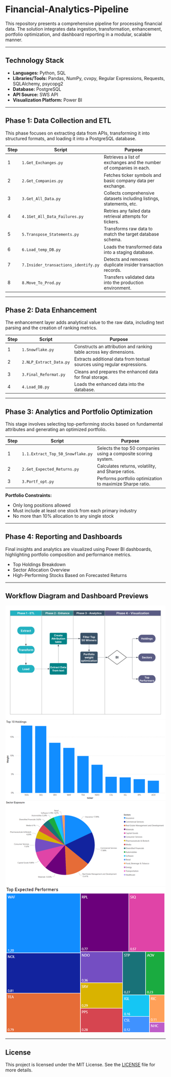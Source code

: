 # Financial-Analytics-Pipeline

This repository presents a comprehensive pipeline for processing financial data. The solution integrates data ingestion, transformation, enhancement, portfolio optimization, and dashboard reporting in a modular, scalable manner.

---

## Technology Stack

* **Languages:** Python, SQL
* **Libraries/Tools:** Pandas, NumPy, cvxpy, Regular Expressions, Requests, SQLAlchemy, psycopg2
* **Database:** PostgreSQL
* **API Source:** SWS API
* **Visualization Platform:** Power BI

---

## Phase 1: Data Collection and ETL

This phase focuses on extracting data from APIs, transforming it into structured formats, and loading it into a PostgreSQL database.

| Step | Script                               | Purpose                                                              |
| ---- | ------------------------------------ | -------------------------------------------------------------------- |
| 1    | `1.Get_Exchanges.py`                 | Retrieves a list of exchanges and the number of companies in each.   |
| 2    | `2.Get_Companies.py`                 | Fetches ticker symbols and basic company data per exchange.          |
| 3    | `3.Get_All_Data.py`                  | Collects comprehensive datasets including listings, statements, etc. |
| 4    | `4.1Get_All_Data_Failures.py`        | Retries any failed data retrieval attempts for tickers.              |
| 5    | `5.Transpose_Statements.py`          | Transforms raw data to match the target database schema.             |
| 6    | `6.Load_temp_DB.py`                  | Loads the transformed data into a staging database.                  |
| 7    | `7.Insider_transactions_identify.py` | Detects and removes duplicate insider transaction records.           |
| 8    | `8.Move_To_Prod.py`                  | Transfers validated data into the production environment.            |

---

## Phase 2: Data Enhancement

The enhancement layer adds analytical value to the raw data, including text parsing and the creation of ranking metrics.

| Step | Script                  | Purpose                                                                  |
| ---- | ----------------------- | ------------------------------------------------------------------------ |
| 1    | `1.Snowflake.py`        | Constructs an attribution and ranking table across key dimensions.       |
| 2    | `2.NLP_Extract_Data.py` | Extracts additional data from textual sources using regular expressions. |
| 3    | `3.Final_Reformat.py`   | Cleans and prepares the enhanced data for final storage.                 |
| 4    | `4.Load_DB.py`          | Loads the enhanced data into the database.                               |

---

## Phase 3: Analytics and Portfolio Optimization

This stage involves selecting top-performing stocks based on fundamental attributes and generating an optimized portfolio.

| Step | Script                            | Purpose                                                        |
| ---- | --------------------------------- | -------------------------------------------------------------- |
| 1    | `1.1.Extract_Top_50_Snowflake.py` | Selects the top 50 companies using a composite scoring system. |
| 2    | `2.Get_Expected_Returns.py`       | Calculates returns, volatility, and Sharpe ratios.             |
| 3    | `3.Portf_opt.py`                  | Performs portfolio optimization to maximize Sharpe ratio.      |

**Portfolio Constraints:**

* Only long positions allowed
* Must include at least one stock from each primary industry
* No more than 10% allocation to any single stock

---

## Phase 4: Reporting and Dashboards

Final insights and analytics are visualized using Power BI dashboards, highlighting portfolio composition and performance metrics.

* Top Holdings Breakdown
* Sector Allocation Overview
* High-Performing Stocks Based on Forecasted Returns

---

## Workflow Diagram and Dashboard Previews

![Pipeline Workflow](End%20To%20End%20Workflow.png)
![Holdings View](./4.BI_Dashboards/ASX_Holdings.png)
![Sector Exposure](./4.BI_Dashboards/ASX_Sectors.png)
![Top Performers](./4.BI_Dashboards/ASX_Top_Performers.png)

---

## License

This project is licensed under the MIT License. See the [LICENSE](./LICENSE) file for more details.

